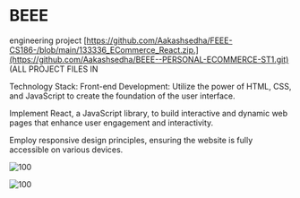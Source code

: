 # BEEE
 engineering project [https://github.com/Aakashsedha/FEEE-CS186-/blob/main/133336_ECommerce_React.zip.](https://github.com/Aakashsedha/BEEE--PERSONAL-ECOMMERCE-ST1.git)
(ALL PROJECT FILES IN

Technology Stack:
Front-end Development:
Utilize the power of HTML, CSS, and JavaScript to create the foundation of the user interface.

Implement React, a JavaScript library, to build interactive and dynamic web pages that enhance user engagement and interactivity.

Employ responsive design principles, ensuring the website is fully accessible on various devices.

![100](https://github.com/Aakashsedha/FEEE-CS186-/blob/main/Screenshot%202023-10-25%20212858.png)

![100](https://github.com/Aakashsedha/FEEE-CS186-/blob/main/Screenshot%202023-10-25%20212945.png)



